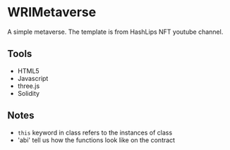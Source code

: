 # WRIMetaverse
A simple metaverse.  The template is from HashLips NFT youtube channel.

## Tools
- HTML5
- Javascript
- three.js
- Solidity

## Notes
- `this` keyword in class refers to the instances of class
- 'abi' tell us how the functions look like on the contract